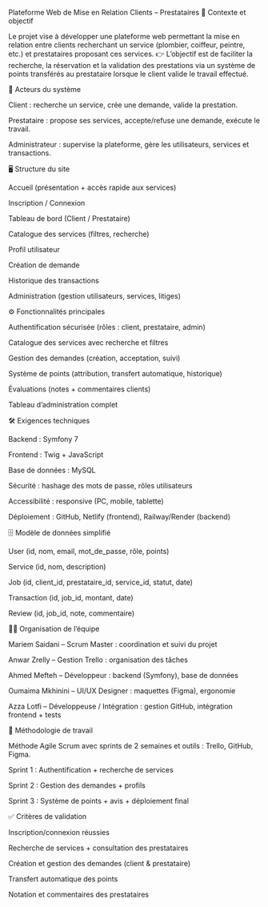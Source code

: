 Plateforme Web de Mise en Relation Clients – Prestataires
📌 Contexte et objectif

Le projet vise à développer une plateforme web permettant la mise en relation entre clients recherchant un service (plombier, coiffeur, peintre, etc.) et prestataires proposant ces services.
👉 L’objectif est de faciliter la recherche, la réservation et la validation des prestations via un système de points transférés au prestataire lorsque le client valide le travail effectué.

👥 Acteurs du système

Client : recherche un service, crée une demande, valide la prestation.

Prestataire : propose ses services, accepte/refuse une demande, exécute le travail.

Administrateur : supervise la plateforme, gère les utilisateurs, services et transactions.

🖥️ Structure du site

Accueil (présentation + accès rapide aux services)

Inscription / Connexion

Tableau de bord (Client / Prestataire)

Catalogue des services (filtres, recherche)

Profil utilisateur

Création de demande

Historique des transactions

Administration (gestion utilisateurs, services, litiges)

⚙️ Fonctionnalités principales

Authentification sécurisée (rôles : client, prestataire, admin)

Catalogue des services avec recherche et filtres

Gestion des demandes (création, acceptation, suivi)

Système de points (attribution, transfert automatique, historique)

Évaluations (notes + commentaires clients)

Tableau d’administration complet

🛠️ Exigences techniques

Backend : Symfony 7

Frontend : Twig + JavaScript

Base de données : MySQL

Sécurité : hashage des mots de passe, rôles utilisateurs

Accessibilité : responsive (PC, mobile, tablette)

Déploiement : GitHub, Netlify (frontend), Railway/Render (backend)

🗄️ Modèle de données simplifié

User (id, nom, email, mot_de_passe, rôle, points)

Service (id, nom, description)

Job (id, client_id, prestataire_id, service_id, statut, date)

Transaction (id, job_id, montant, date)

Review (id, job_id, note, commentaire)

👩‍💻 Organisation de l’équipe

Mariem Saidani – Scrum Master : coordination et suivi du projet

Anwar Zrelly – Gestion Trello : organisation des tâches

Ahmed Mefteh – Développeur : backend (Symfony), base de données

Oumaima Mkhinini – UI/UX Designer : maquettes (Figma), ergonomie

Azza Lotfi – Développeuse / Intégration : gestion GitHub, intégration frontend + tests

🚀 Méthodologie de travail

Méthode Agile Scrum avec sprints de 2 semaines et outils : Trello, GitHub, Figma.

Sprint 1 : Authentification + recherche de services

Sprint 2 : Gestion des demandes + profils

Sprint 3 : Système de points + avis + déploiement final

✅ Critères de validation

Inscription/connexion réussies

Recherche de services + consultation des prestataires

Création et gestion des demandes (client & prestataire)

Transfert automatique des points

Notation et commentaires des prestataires
